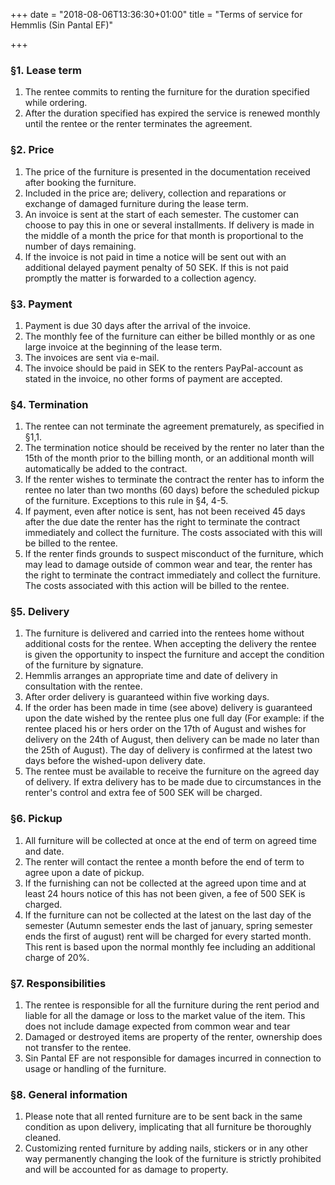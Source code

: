 +++
date = "2018-08-06T13:36:30+01:00"
title = "Terms of service for Hemmlis (Sin Pantal EF)"

+++
### §1. Lease term
1. The rentee commits to renting the furniture for the duration specified while ordering.
2. After the duration specified has expired the service is renewed monthly until the rentee or the renter terminates the agreement.

### §2. Price
1. The price of the furniture is presented in the documentation received after booking the furniture.
2. Included in the price are; delivery, collection and reparations or exchange of damaged furniture during the lease term.
3. An invoice is sent at the start of each semester. The customer can choose to pay this in one or several installments. If delivery is made in the middle of a month the price for that month is proportional to the number of days remaining.
4. If the invoice is not paid in time a notice will be sent out with an additional delayed payment penalty of 50 SEK. If this is not paid promptly the matter is forwarded to a collection agency.

### §3. Payment
1. Payment is due 30 days after the arrival of the invoice.
2. The monthly fee of the furniture can either be billed monthly or as one large invoice at the beginning of the lease term.
3. The invoices are sent via e-mail.
4. The invoice should be paid in SEK to the renters PayPal-account as stated in the invoice, no other forms of payment are accepted.

### §4. Termination
1. The rentee can not terminate the agreement prematurely, as specified in §1,1.
2. The termination notice should be received by the renter no later than the 15th of the month prior to the billing month, or an additional month will automatically be added to the contract.
3. If the renter wishes to terminate the contract the renter has to inform the rentee no later than two months (60 days) before the scheduled pickup of the furniture. Exceptions to this rule in §4, 4-5.
4. If payment, even after notice is sent, has not been received 45 days after the due date the renter has the right to terminate the contract immediately and collect the furniture. The costs associated with this will be billed to the rentee.
5. If the renter finds grounds to suspect misconduct of the furniture, which may lead to damage outside of common wear and tear, the renter has the right to terminate the contract immediately and collect the furniture. The costs associated with this action will be billed to the rentee.

### §5. Delivery
1. The furniture is delivered and carried into the rentees home without additional costs for the rentee. When accepting the delivery the rentee is given the opportunity to inspect the furniture and accept the condition of the furniture by signature. 
2. Hemmlis arranges an appropriate time and date of delivery in consultation with the rentee. 
3. After order delivery is guaranteed within five working days.
4. If the order has been made in time (see above) delivery is guaranteed upon the date wished by the rentee plus one full day (For example: if the rentee placed his or hers order on the 17th of August and wishes for delivery on the 24th of August, then delivery can be made no later than the 25th of August). The day of delivery is confirmed at the latest two days before the wished-upon delivery date.
5. The rentee must be available to receive the furniture on the agreed day of delivery. If extra delivery has to be made due to circumstances in the renter's control and extra fee of 500 SEK will be charged.

### §6. Pickup
1. All furniture will be collected at once at the end of term on agreed time and date. 
2. The renter will contact the rentee a month before the end of term to agree upon a date of pickup.
3. If the furnishing can not be collected at the agreed upon time and at least 24 hours notice of this has not been given, a fee of 500 SEK is charged.
4. If the furniture can not be collected at the latest on the last day of the semester (Autumn semester ends the last of january, spring semester ends the first of august) rent will be charged for every started month. This rent is based upon the normal monthly fee including an additional charge of 20%.

### §7. Responsibilities
1. The rentee is responsible for all the furniture during the rent period and liable for all the damage or loss to the market value of the item. This does not include damage expected from common wear and tear
2. Damaged or destroyed items are property of the renter, ownership does not transfer to the rentee.
3. Sin Pantal EF are not responsible for damages incurred in connection to usage or handling of the furniture.

### §8. General information
1. Please note that all rented furniture are to be sent back in the same condition as upon delivery, implicating that all furniture be thoroughly cleaned.
2. Customizing rented furniture by adding nails, stickers or in any other way permanently changing the look of the furniture is strictly prohibited and will be accounted for as damage to property. 
